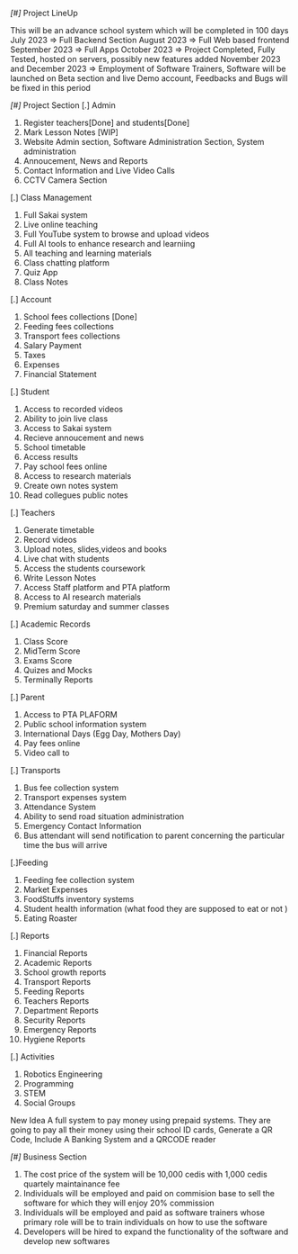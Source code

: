 *[#]* Project LineUp

  This will be an advance school system which will be completed in 100 days 
  July 2023 => Full Backend Section
  August 2023 => Full Web based frontend 
  September 2023 => Full Apps 
  October 2023 => Project Completed, Fully Tested, hosted on servers, possibly new features added 
  November 2023 and December 2023 => Employment of Software Trainers, Software will be launched on Beta section and live Demo account, Feedbacks and Bugs will be fixed in this period 


  *[#]* Project Section
[.] Admin
1. Register teachers[Done] and students[Done]
2. Mark Lesson Notes [WIP]
3. Website Admin section, Software Administration Section, System administration
4. Annoucement, News and Reports
5. Contact Information and Live Video Calls 
6. CCTV Camera Section

[.] Class Management
1. Full Sakai system 
2. Live online teaching 
3. Full YouTube system to browse and upload videos 
4. Full AI tools to enhance research and learniing 
5. All teaching and learning materials 
6. Class chatting platform 
7. Quiz App
8. Class Notes 

[.] Account 
1. School fees collections [Done]
2. Feeding fees collections
3. Transport fees collections
4. Salary Payment 
5. Taxes
6. Expenses 
7. Financial Statement 

[.] Student 
1. Access to recorded videos 
2. Ability to join live class
3. Access to Sakai system 
4. Recieve annoucement and news 
5. School timetable 
6. Access results 
7. Pay school fees online 
8. Access to research materials 
9. Create own notes system
10. Read collegues public notes 

[.] Teachers 
1. Generate timetable 
2. Record videos 
3. Upload notes, slides,videos and books 
4. Live chat with students
5. Access the students coursework 
6. Write Lesson Notes 
7. Access Staff platform and PTA platform 
8. Access to AI research materials 
9. Premium saturday and summer classes 

[.] Academic Records 
1. Class Score 
2. MidTerm Score 
3. Exams Score
4. Quizes and Mocks 
5. Terminally Reports 

[.] Parent
1. Access to PTA PLAFORM 
2. Public school information system 
3. International Days (Egg Day, Mothers Day)
4. Pay fees online
5. Video call to 



[.] Transports
1. Bus fee collection system 
2. Transport expenses system 
3. Attendance System 
4. Ability to send road situation administration
5. Emergency Contact Information
6. Bus attendant will send notification to parent concerning the particular time the bus will arrive

[.]Feeding 
1. Feeding fee collection system
2. Market Expenses 
3. FoodStuffs inventory systems 
4. Student health information (what food they are supposed to eat or not )
5. Eating Roaster 

[.] Reports 
1. Financial Reports 
2. Academic Reports 
3. School growth reports 
4. Transport Reports 
5. Feeding Reports 
6. Teachers Reports 
7. Department Reports
8. Security Reports 
9. Emergency Reports
10. Hygiene Reports 

[.] Activities
1. Robotics Engineering
2. Programming 
3. STEM 
4. Social Groups

New Idea
A full system to pay money using prepaid systems. They are going to pay all their money using their school ID cards, Generate a QR Code, Include A Banking System and a QRCODE reader  


 *[#]* Business Section
 1. The cost price of the system will be 10,000 cedis with 1,000 cedis quartely maintainance fee
 2. Individuals will be employed and paid on commision base to sell the software for which they will enjoy 20% commission 
 3. Individuals will be employed and paid as software trainers whose primary role will be to train individuals on how to use the software
 4. Developers will be hired to expand the functionality of the software and develop new softwares 
 